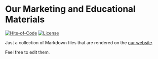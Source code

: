 # Our Marketing and Educational Materials

[![Hits-of-Code](https://hitsofcode.com/github/zerocracy/words)](https://hitsofcode.com/view/github/zerocracy/words)
[![License](https://img.shields.io/badge/license-MIT-green.svg)](https://github.com/zerocracy/words/blob/master/LICENSE.txt)

Just a collection of Markdown files that are rendered on the
[our website](https://www.zerocracy.com).

Feel free to edit them.
